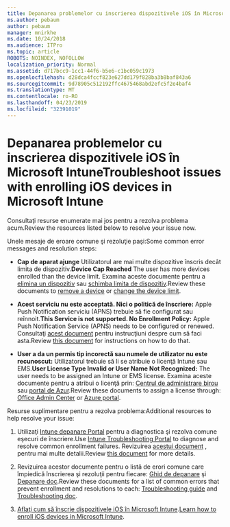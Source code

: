 ```yaml
---
title: Depanarea problemelor cu inscrierea dispozitivele iOS în Microsoft Intune
ms.author: pebaum
author: pebaum
manager: mnirkhe
ms.date: 10/24/2018
ms.audience: ITPro
ms.topic: article
ROBOTS: NOINDEX, NOFOLLOW
localization_priority: Normal
ms.assetid: d717bcc9-1cc1-44f6-b5e6-c1bc059c1973
ms.openlocfilehash: d28dca4fccf823e627dd179f828ba3b8baf843a6
ms.sourcegitcommit: 9d78905c512192ffc4675468abd2efc5f2e4baf4
ms.translationtype: MT
ms.contentlocale: ro-RO
ms.lasthandoff: 04/23/2019
ms.locfileid: "32391019"
---
```

# <a name="troubleshoot-issues-with-enrolling-ios-devices-in-microsoft-intune"></a><span data-ttu-id="36026-102">Depanarea problemelor cu inscrierea dispozitivele iOS în Microsoft Intune</span><span class="sxs-lookup"><span data-stu-id="36026-102">Troubleshoot issues with enrolling iOS devices in Microsoft Intune</span></span>

<span data-ttu-id="36026-103">Consultaţi resurse enumerate mai jos pentru a rezolva problema acum.</span><span class="sxs-lookup"><span data-stu-id="36026-103">Review the resources listed below to resolve your issue now.</span></span> 
  
<span data-ttu-id="36026-104">Unele mesaje de eroare comune şi rezoluţie paşi:</span><span class="sxs-lookup"><span data-stu-id="36026-104">Some common error messages and resolution steps:</span></span>
  
- <span data-ttu-id="36026-105">**Cap de aparat ajunge** Utilizatorul are mai multe dispozitive înscris decât limita de dispozitiv.</span><span class="sxs-lookup"><span data-stu-id="36026-105">**Device Cap Reached** The user has more devices enrolled than the device limit.</span></span> <span data-ttu-id="36026-106">Examina aceste documente pentru a [elimina un dispozitiv](https://docs.microsoft.com/intune/devices-wipe) sau [schimba limita de dispozitiv](https://docs.microsoft.com/intune/enrollment-restrictions-set#set-device-limit-restrictions).</span><span class="sxs-lookup"><span data-stu-id="36026-106">Review these documents to [remove a device](https://docs.microsoft.com/intune/devices-wipe) or [change the device limit](https://docs.microsoft.com/intune/enrollment-restrictions-set#set-device-limit-restrictions).</span></span>
    
- <span data-ttu-id="36026-107">**Acest serviciu nu este acceptată. Nici o politică de înscriere:** Apple Push Notification serviciu (APNS) trebuie să fie configurat sau reînnoit.</span><span class="sxs-lookup"><span data-stu-id="36026-107">**This Service is not supported. No Enrollment Policy:** Apple Push Notification Service (APNS) needs to be configured or renewed.</span></span> <span data-ttu-id="36026-108">Consultaţi [acest document](https://docs.microsoft.com/intune/apple-mdm-push-certificate-get) pentru instrucţiuni despre cum să faci asta.</span><span class="sxs-lookup"><span data-stu-id="36026-108">Review [this document](https://docs.microsoft.com/intune/apple-mdm-push-certificate-get) for instructions on how to do that.</span></span> 
    
- <span data-ttu-id="36026-109">**User a da un permis tip incorectă sau numele de utilizator nu este recunoscut:** Utilizatorul trebuie să li se atribuie o licenţă Intune sau EMS.</span><span class="sxs-lookup"><span data-stu-id="36026-109">**User License Type Invalid or User Name Not Recognized:** The user needs to be assigned an Intune or EMS license.</span></span> <span data-ttu-id="36026-110">Examina aceste documente pentru a atribui o licenţă prin: [Centrul de administrare birou](https://docs.microsoft.com/intune/licenses-assign) sau [portal de Azur](https://docs.microsoft.com/azure/active-directory/license-users-groups).</span><span class="sxs-lookup"><span data-stu-id="36026-110">Review these documents to assign a license through: [Office Admin Center](https://docs.microsoft.com/intune/licenses-assign) or [Azure portal](https://docs.microsoft.com/azure/active-directory/license-users-groups).</span></span>
    
<span data-ttu-id="36026-111">Resurse suplimentare pentru a rezolva problema:</span><span class="sxs-lookup"><span data-stu-id="36026-111">Additional resources to help resolve your issue:</span></span>
  
1. <span data-ttu-id="36026-112">Utilizaţi [Intune depanare Portal](https://devicemanagement.microsoft.com/#blade/Microsoft_Intune_DeviceSettings/TroubleshootBlade) pentru a diagnostica şi rezolva comune eşecuri de înscriere.</span><span class="sxs-lookup"><span data-stu-id="36026-112">Use [Intune Troubleshooting Portal](https://devicemanagement.microsoft.com/#blade/Microsoft_Intune_DeviceSettings/TroubleshootBlade) to diagnose and resolve common enrollment failures.</span></span> <span data-ttu-id="36026-113">Revizuirea [acestui document](https://docs.microsoft.com/intune/help-desk-operators) , pentru mai multe detalii.</span><span class="sxs-lookup"><span data-stu-id="36026-113">Review [this document](https://docs.microsoft.com/intune/help-desk-operators) for more details.</span></span> 
    
2. <span data-ttu-id="36026-114">Revizuirea acestor documente pentru o listă de erori comune care împiedică înscrierea şi rezoluţii pentru fiecare: [Ghid de depanare](https://support.microsoft.com/help/4039809/troubleshooting-ios-device-enrollment-in-intune) şi [Depanare doc](https://docs.microsoft.com/intune-classic/troubleshoot/troubleshoot-device-enrollment-in-intune).</span><span class="sxs-lookup"><span data-stu-id="36026-114">Review these documents for a list of common errors that prevent enrollment and resolutions to each: [Troubleshooting guide](https://support.microsoft.com/help/4039809/troubleshooting-ios-device-enrollment-in-intune) and [Troubleshooting doc](https://docs.microsoft.com/intune-classic/troubleshoot/troubleshoot-device-enrollment-in-intune).</span></span>
    
3. <span data-ttu-id="36026-115">[Aflaţi cum să înscrie dispozitivele iOS în Microsoft Intune](https://docs.microsoft.com/intune/ios-enroll).</span><span class="sxs-lookup"><span data-stu-id="36026-115">[Learn how to enroll iOS devices in Microsoft Intune](https://docs.microsoft.com/intune/ios-enroll).</span></span>
    

